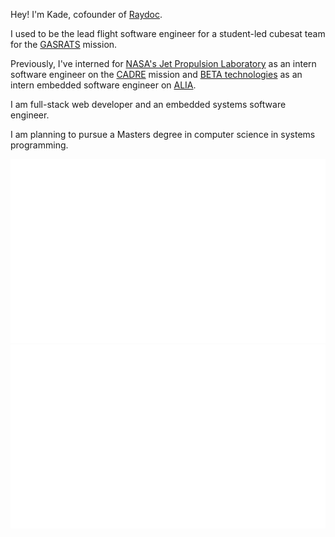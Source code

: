 Hey! I'm Kade, cofounder of [Raydoc](https://raydoc.dev).

I used to be the lead flight software engineer for a student-led cubesat team for the [GASRATS](https://www.usu.edu/physics/gas/projects/gasrats) mission.

Previously, I've interned for [NASA's Jet Propulsion Laboratory](jpl.nasa.gov) as an intern software engineer on the [CADRE](https://www.jpl.nasa.gov/missions/cadre) mission and [BETA technologies](beta.team) as an intern embedded software engineer on [ALIA](https://www.beta.team/aircraft/).

I am full-stack web developer and an embedded systems software engineer.

I am planning to pursue a Masters degree in computer science in systems programming.

![](https://raw.githubusercontent.com/ArKade523/github-stats/master/generated/overview.svg#gh-dark-mode-only)
![](https://raw.githubusercontent.com/ArKade523/github-stats/master/generated/languages.svg#gh-dark-mode-only)
